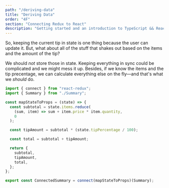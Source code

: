 ```yaml
---
path: "/deriving-data"
title: "Deriving Data"
order: "4F"
section: "Connecting Redux to React"
description: "Getting started and an introduction to TypeScript && React Workshop"
---
```


So, keeping the current tip in state is one thing because the user can update it. But, what about all of the stuff that shakes out based on the items and the amount of the tip?

We should _not_ store those in state. Keeping everything in sync could be complicated and we might mess it up. Besides, if we know the items and the tip precentage, we can calculate everything else on the fly—and that's what we _should_ do.

```js
import { connect } from "react-redux";
import { Summary } from "./Summary";

const mapStateToProps = (state) => {
  const subtotal = state.items.reduce(
    (sum, item) => sum + item.price * item.quantity,
    0
  );

  const tipAmount = subtotal * (state.tipPercentage / 100);

  const total = subtotal + tipAmount;

  return {
    subtotal,
    tipAmount,
    total,
  };
};

export const ConnectedSummary = connect(mapStateToProps)(Summary);
```
